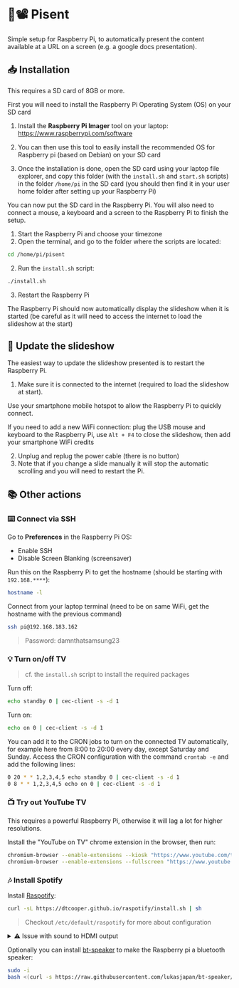 # 🍓📽️ Pisent

Simple setup for Raspberry Pi, to automatically present the content available at a URL on a screen (e.g. a google docs presentation).

## 📥️ Installation

This requires a SD card of 8GB or more. 

First you will need to install the Raspberry Pi Operating System (OS) on your SD card

1. Install the **Raspberry Pi Imager** tool on your laptop: https://www.raspberrypi.com/software

2. You can then use this tool to easily install the recommended OS for Raspberry pi (based on Debian) on your SD card

3. Once the installation is done, open the SD card using your laptop file explorer, and copy this folder (with the `install.sh` and `start.sh` scripts) in the folder `/home/pi` in the SD card (you should then find it in your user home folder after setting up your Raspberry Pi)

You can now put the SD card in the Raspberry Pi. You will also need to connect a mouse, a keyboard and a screen to the Raspberry Pi to finish the setup.

1. Start the Raspberry Pi and choose your timezone
2. Open the terminal, and go to the folder where the scripts are located:

```bash
cd /home/pi/pisent
```

2. Run the `install.sh` script:

```bash
./install.sh
```

3. Restart the Raspberry Pi

The Raspberry Pi should now automatically display the slideshow when it is started (be careful as it will need to access the internet to load the slideshow at the start)

## 🔄 Update the slideshow

The easiest way to update the slideshow presented is to restart the Raspberry Pi.

1. Make sure it is connected to the internet (required to load the slideshow at start). 

Use your smartphone mobile hotspot to allow the Raspberry Pi to quickly connect.

If you need to add a new WiFi connection: plug the USB mouse and keyboard to the Raspberry Pi, use `Alt + F4` to close the slideshow, then add your smartphone WiFi credits

2. Unplug and replug the power cable (there is no button)
2. Note that if you change a slide manually it will stop the automatic scrolling and you will need to restart the Pi.

## 📚️ Other actions

### ⌨️ Connect via SSH

Go to **Preferences** in the Raspberry Pi OS:

* Enable SSH
* Disable Screen Blanking (screensaver)

Run this on the Raspberry Pi to get the hostname (should be starting with `192.168.****`):

```bash
hostname -l
```

Connect from your laptop terminal (need to be on same WiFi, get the hostname with the previous command)

```bash
ssh pi@192.168.183.162	
```

> Password: damnthatsamsung23

### 💡 Turn on/off TV

> cf. the `install.sh` script to install the required packages

Turn off:

```bash
echo standby 0 | cec-client -s -d 1
```

Turn on:

```bash
echo on 0 | cec-client -s -d 1
```

You can add it to the CRON jobs to turn on the connected TV automatically, for example here from 8:00 to 20:00 every day, except Saturday and Sunday. Access the CRON configuration with the command `crontab -e` and add the following lines:

```bash
0 20 * * 1,2,3,4,5 echo standby 0 | cec-client -s -d 1
0 8 * * 1,2,3,4,5 echo on 0 | cec-client -s -d 1
```

### 📺️ Try out YouTube TV

This requires a powerful Raspberry Pi, otherwise it will lag a lot for higher resolutions.

Install the "YouTube on TV" chrome extension in the browser, then run:

```bash
chromium-browser --enable-extensions --kiosk "https://www.youtube.com/tv"
chromium-browser --enable-extensions --fullscreen "https://www.youtube.com/tv"
```

### 🎶 Install Spotify

Install [Raspotify](https://github.com/dtcooper/raspotify):

```bash
curl -sL https://dtcooper.github.io/raspotify/install.sh | sh
```

> Checkout `/etc/default/raspotify` for more about configuration

<details><summary>⚠️ Issue with sound to HDMI output</summary>

It might happen that Raspotify does not manage to send the audio output to the HDMI by default. To fix it you can check the list of audio devices available to LibreSpot to get the ID of the device for HDMI:

```bash
librespot --device ?
```

Then change the configuration in `/etc/default/raspotify`:

```bash
LIBRESPOT_DEVICE="YOUR_DEVICE"
```

</details>

Optionally you can install [bt-speaker](https://github.com/lukasjapan/bt-speaker) to make the Raspberry pi a bluetooth speaker:

```bash
sudo -i
bash <(curl -s https://raw.githubusercontent.com/lukasjapan/bt-speaker/master/install.sh)
```
